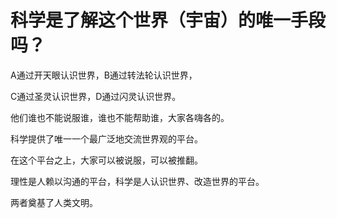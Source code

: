 # 科学是了解这个世界（宇宙）的唯一手段吗？

A通过开天眼认识世界，B通过转法轮认识世界，

C通过圣灵认识世界，D通过闪灵认识世界。

他们谁也不能说服谁，谁也不能帮助谁，大家各嗨各的。



科学提供了唯一一个最广泛地交流世界观的平台。

在这个平台之上，大家可以被说服，可以被推翻。



理性是人赖以沟通的平台，科学是人认识世界、改造世界的平台。

两者奠基了人类文明。